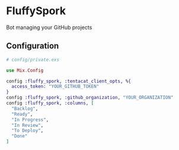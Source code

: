 # FluffySpork

Bot managing your GitHub projects

## Configuration

```exs
# config/private.exs

use Mix.Config

config :fluffy_spork, :tentacat_client_opts, %{
  access_token: "YOUR_GITHUB_TOKEN"
}
config :fluffy_spork, :github_organization, "YOUR_ORGANIZATION"
config :fluffy_spork, :columns, [
  "Backlog",
  "Ready",
  "In Progress",
  "In Review",
  "To Deploy",
  "Done"
]
```

